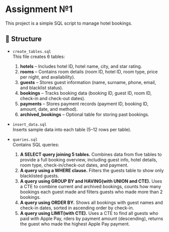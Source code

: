 # Assignment №1

This project is a simple SQL script to manage hotel bookings.

## 📁 Structure

- `create_tables.sql`  
  This file creates 6 tables:
  
  1. **hotels** – Includes hotel ID, hotel name, city, and star rating.
  2. **rooms** – Contains room details (room ID, hotel ID, room type, price per night, and availability).
  3. **guests** – Stores guest information (name, surname, phone, email, and blacklist status).
  4. **bookings** – Tracks booking data (booking ID, guest ID, room ID, check-in and check-out dates).
  5. **payments** – Stores payment records (payment ID, booking ID, amount, date, and method).
  6. **archived_bookings** – Optional table for storing past bookings.
- `insert_data.sql`  
  Inserts sample data into each table (5–12 rows per table).
- `queries.sql`  
  Contains SQL queries:
  1. **A SELECT query joining 5 tables.**
     Combines data from five tables to provide a full booking overview, including guest info, hotel details, room type, check-in/check-out dates, and payment.
  2. **A query using a WHERE clause.**
     Filters the guests table to show only blacklisted guests.
  3. **A query using GROUP BY and HAVING(with UNION and CTE).**
     Uses a CTE to combine current and archived bookings, counts how many bookings each guest made and filters guests who made more than 2 bookings.
  4. **A query using ORDER BY.**
     Shows all bookings with guest names and check-in dates, sorted in ascending order by check-in.
  5. **A query using LIMIT(with CTE).**
     Uses a CTE to find all guests who paid with Apple Pay, rders by payment amount (descending), returns the guest who made the highest Apple Pay payment.
